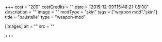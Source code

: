 +++
cost = "200"
costCredits = ""
date = "2015-12-09T15:48:21-05:00"
description = ""
image = ""
modType = "skin"
tags = ["weapon mod","skin"]
title = "baustelle"
type = "weapon-mod"

[images]
  alt = ""
  src = ""

+++
